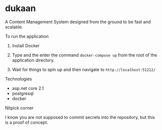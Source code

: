 # dukaan

A Content Management System designed from the ground to be fast and scalable.

To run the application

1. Install Docker

2. Type and the enter the command `docker-compose up` from the root of the application directory.

3. Wait for things to spin up and then navigate to `http://localhost:51212/`

Technologies

- asp.net core 2.1
- postgresql
- docker

Nitpick corner

I know you are not supposed to commit secrets into the repository, but this is a proof of concept.